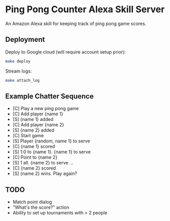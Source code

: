 # Ping Pong Counter Alexa Skill Server

An Amazon Alexa skill for keeping track of ping pong game scores.

## Deployment

Deploy to Google cloud (will require account setup prior):
```bash
make deploy
```

Stream logs:
```bash
make attach_log
```

## Example Chatter Sequence

* [C] Play a new ping pong game
* [C] Add player {name 1}
* [S] {name 1} added
* [C] Add player {name 2}
* [S] {name 2} added
* [C] Start game
* [S] Player {random, name 1} to serve
* [C] {name 1} scored
* [S] 1:0 to {name 1}. {name 1} to serve
* [C] Point to {name 2}
* [S] 1 all. {name 2} to serve
...
* [C] {name 2} scored
* [S] {name 2} wins. Play again?

## TODO

* Match point dialog
* "What's the score?" action
* Ability to set up tournaments with > 2 people